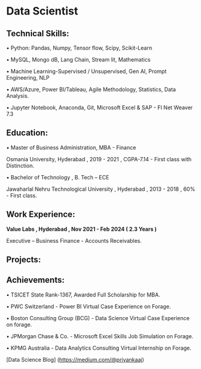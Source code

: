 # Data Scientist

## Technical Skills:                                                                                                                                                                                                                                                 
•	Python: Pandas, Numpy, Tensor flow, Scipy, Scikit-Learn

•	MySQL, Mongo dB, Lang Chain, Stream lit, Mathematics 

•	Machine Learning-Supervised / Unsupervised, Gen AI, Prompt Engineering, NLP

•	AWS/Azure, Power BI/Tableau, Agile Methodology, Statistics, Data Analysis.

•	Jupyter Notebook, Anaconda, Git, Microsoft Excel & SAP - FI Net Weaver 7.3

## Education:

•	Master of Business Administration, MBA - Finance

   Osmania University, Hyderabad , 2019 - 2021 , CGPA-7.14 - First class with Distinction.

•	Bachelor of Technology , B. Tech – ECE

Jawaharlal Nehru Technological University , Hyderabad , 2013 - 2018 , 60% - First class.

## Work Experience:

**Value Labs , Hyderabad , Nov 2021 - Feb 2024 ( 2.3 Years )**

Executive – Business Finance - Accounts Receivables.

## Projects:





## Achievements:

•	TSICET State Rank-1367, Awarded Full Scholarship for MBA.

•	PWC Switzerland - Power BI Virtual Case Experience on Forage.

• Boston Consulting Group (BCG) - Data Science Virtual Case Experience on forage.

• JPMorgan Chase & Co. - Microsoft Excel Skills Job Simulation on Forage.

• KPMG Australia - Data Analytics Consulting Virtual Internship on Forage.



[Data Science Blog] (https://medium.com/@priyankaaj)





   

